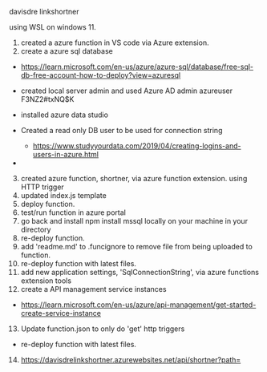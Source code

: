 davisdre linkshortner

using WSL on windows 11.

1. created a azure function in VS code via Azure extension.
2. create a azure sql database
- https://learn.microsoft.com/en-us/azure/azure-sql/database/free-sql-db-free-account-how-to-deploy?view=azuresql
- created local server admin and used Azure AD admin
azureuser
F3NZ2#txNQ$K

- installed azure data studio

- Created a read only DB user to be used for connection string
    - https://www.studyyourdata.com/2019/04/creating-logins-and-users-in-azure.html
-
3. created azure function, shortner, via azure function extension. using HTTP trigger
4. updated index.js template
5. deploy function. 
6. test/run function in azure portal
7. go back and install npm install mssql locally on your machine in your directory
8. re-deploy function.
9. add 'readme.md' to .funcignore to remove file from being uploaded to function.
10. re-deploy function with latest files.
11. add new application settings, 'SqlConnectionString', via azure functions extension tools
12. create a API management service instances
- https://learn.microsoft.com/en-us/azure/api-management/get-started-create-service-instance
13. Update function.json to only do 'get' http triggers
- re-deploy function with latest files.
14. https://davisdrelinkshortner.azurewebsites.net/api/shortner?path=